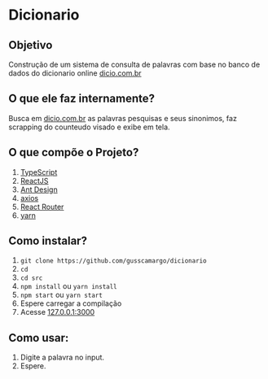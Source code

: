 # Dicionario

## Objetivo
Construção de um sistema de consulta de palavras com base no banco de dados do dicionario online [dicio.com.br](dicio.com.br)

## O que ele faz internamente?
Busca em [dicio.com.br](dicio.com.br) as palavras pesquisas e seus sinonimos, faz scrapping do counteudo visado e exibe em tela.

## O que compõe o Projeto?
1. [TypeScript](https://www.typescriptlang.org/)
2. [ReactJS](https://pt-br.reactjs.org/)
3. [Ant Design](https://ant.design/)
4. [axios](https://axios-http.com/ptbr/docs/intro)
5. [React Router](https://reactrouter.com/)
6. [yarn](https://yarnpkg.com/)

## Como instalar?
1. ```git clone https://github.com/gusscamargo/dicionario```
2. ``` cd ```
3. ```cd src```
4. ```npm install``` ou ```yarn install```
5. ```npm start``` ou ```yarn start```
6. Espere carregar a compilação
7. Acesse [127.0.0.1:3000](http://127.0.0.1:3000/)

## Como usar:
1. Digite a palavra no input.
2. Espere.
